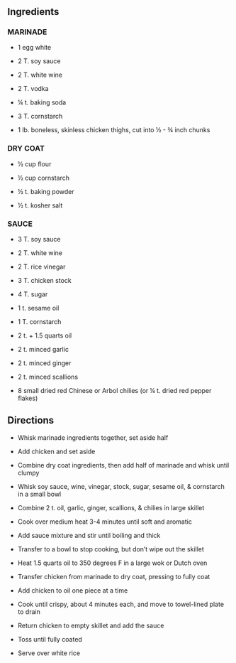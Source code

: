 # 

## Ingredients

### MARINADE

- 1 egg white

- 2 T. soy sauce

- 2 T. white wine

- 2 T. vodka

- ¼ t. baking soda

- 3 T. cornstarch

- 1 lb. boneless, skinless chicken thighs, cut into ½ - ¾ inch chunks

### DRY COAT

- ½ cup flour

- ½ cup cornstarch

- ½ t. baking powder

- ½ t. kosher salt

### SAUCE

- 3 T. soy sauce

- 2 T. white wine

- 2 T. rice vinegar

- 3 T. chicken stock

- 4 T. sugar

- 1 t. sesame oil

- 1 T. cornstarch

- 2 t. + 1.5 quarts oil

- 2 t. minced garlic

- 2 t. minced ginger

- 2 t. minced scallions

- 8 small dried red Chinese or Arbol chilies (or ¼ t. dried red pepper
    flakes)

## Directions

- Whisk marinade ingredients together, set aside half

- Add chicken and set aside

- Combine dry coat ingredients, then add half of marinade and whisk
    until clumpy

- Whisk soy sauce, wine, vinegar, stock, sugar, sesame oil, &
    cornstarch in a small bowl

- Combine 2 t. oil, garlic, ginger, scallions, & chilies in large
    skillet

- Cook over medium heat 3-4 minutes until soft and aromatic

- Add sauce mixture and stir until boiling and thick

- Transfer to a bowl to stop cooking, but don’t wipe out the skillet

- Heat 1.5 quarts oil to 350 degrees F in a large wok or Dutch oven

- Transfer chicken from marinade to dry coat, pressing to fully coat

- Add chicken to oil one piece at a time

- Cook until crispy, about 4 minutes each, and move to towel-lined
    plate to drain

- Return chicken to empty skillet and add the sauce

- Toss until fully coated

- Serve over white rice
